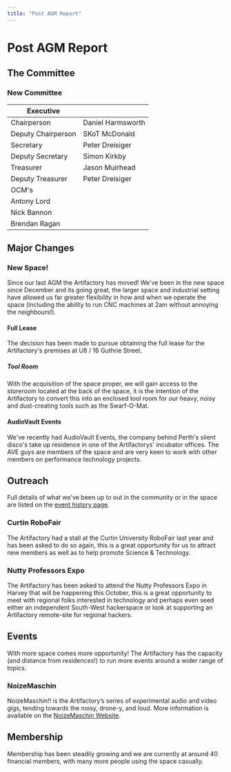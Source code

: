 ```yaml
---
title: "Post AGM Report"
---
```

# Post AGM Report

## The Committee

### New Committee

| Executive          |                   |
|--------------------|-------------------|
| Chairperson        | Daniel Harmsworth |
| Deputy Chairperson | SKoT McDonald     |
| Secretary          | Peter Dreisiger   |
| Deputy Secretary   | Simon Kirkby      |
| Treasurer          | Jason Muirhead    |
| Deputy Treasurer   | Peter Dreisiger   |
| OCM's              |                   |
| Antony Lord        |                   |
| Nick Bannon        |                   |
| Brendan Ragan      |                   |

## Major Changes

### New Space!

Since our last AGM the Artifactory has moved! We've been in the new space since December and its going great, the larger space and industrial setting have allowed us far greater flexibility in how and when we operate the space (including the ability to run CNC machines at 2am without annoying the neighbours!).

#### Full Lease

The decision has been made to pursue obtaining the full lease for the Artifactory's premises at U8 / 16 Guthrie Street.

##### Tool Room

With the acquisition of the space proper, we will gain access to the storeroom located at the back of the space, it is the intention of the Artifactory to convert this into an enclosed tool room for our heavy, noisy and dust-creating tools such as the Swarf-O-Mat.

#### AudioVault Events

We've recently had AudioVault Events, the company behind Perth's silent disco's take up residence in one of the Artifactorys' incubator offices. The AVE guys are members of the space and are very keen to work with other members on performance technology projects.

## Outreach

Full details of what we've been up to out in the community or in the space are listed on the [event history page](/artifactory_events_history).

### Curtin RoboFair

The Artifactory had a stall at the Curtin University RoboFair last year and has been asked to do so again, this is a great opportunity for us to attract new members as well as to help promote Science & Technology.

### Nutty Professors Expo

The Artifactory has been asked to attend the Nutty Professors Expo in Harvey that will be happening this October, this is a great opportunity to meet with regional folks interested in technology and perhaps even seed either an independent South-West hackerspace or look at supporting an Artifactory remote-site for regional hackers.

## Events

With more space comes more opportunity! The Artifactory has the capacity (and distance from residences!) to run more events around a wider range of topics.

### NoizeMaschin

NoizeMaschin!! is the Artifactory’s series of experimental audio and video gigs, tending towards the noisy, drone-y, and loud. More information is available on the [NoizeMaschin Website](http://noizemaschin.artifactory.org.au).

## Membership

Membership has been steadily growing and we are currently at around 40 financial members, with many more people using the space casually.
